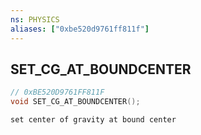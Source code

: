 ```yaml
---
ns: PHYSICS
aliases: ["0xbe520d9761ff811f"]
---
```

## SET_CG_AT_BOUNDCENTER

```c
// 0xBE520D9761FF811F
void SET_CG_AT_BOUNDCENTER();
```

```
set center of gravity at bound center
```
